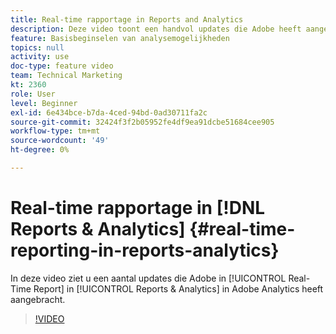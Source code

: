 ```yaml
---
title: Real-time rapportage in Reports and Analytics
description: Deze video toont een handvol updates die Adobe heeft aangebracht in het Real-Time Report in Reports & Analytics in Adobe Analytics.
feature: Basisbeginselen van analysemogelijkheden
topics: null
activity: use
doc-type: feature video
team: Technical Marketing
kt: 2360
role: User
level: Beginner
exl-id: 6e434bce-b7da-4ced-94bd-0ad30711fa2c
source-git-commit: 32424f3f2b05952fe4df9ea91dcbe51684cee905
workflow-type: tm+mt
source-wordcount: '49'
ht-degree: 0%

---
```


# Real-time rapportage in [!DNL Reports & Analytics] {#real-time-reporting-in-reports-analytics}

In deze video ziet u een aantal updates die Adobe in [!UICONTROL Real-Time Report] in [!UICONTROL Reports & Analytics] in Adobe Analytics heeft aangebracht.

>[!VIDEO](https://video.tv.adobe.com/v/25454/?quality=12)
